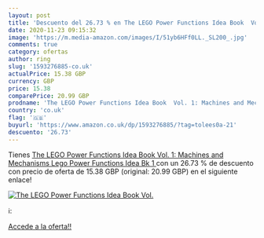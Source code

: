 ```yaml
---
layout: post
title: 'Descuento del 26.73 % en The LEGO Power Functions Idea Book  Vol.'
date: 2020-11-23 09:15:32
image: 'https://m.media-amazon.com/images/I/51yb6HFf0LL._SL200_.jpg'
comments: true
category: ofertas
author: ring
slug: '1593276885-co.uk'
actualPrice: 15.38 GBP
currency: GBP
price: 15.38
comparePrice: 20.99 GBP
prodname: 'The LEGO Power Functions Idea Book  Vol. 1: Machines and Mechanisms  Lego Power Functions Idea Bk 1 '
country: 'co.uk'
flag: '🇬🇧'
buyurl: 'https://www.amazon.co.uk/dp/1593276885/?tag=tolees0a-21'
descuento: '26.73'
---
```


Tienes [The LEGO Power Functions Idea Book  Vol. 1: Machines and Mechanisms  Lego Power Functions Idea Bk 1 ](https://www.amazon.co.uk/dp/1593276885/?tag=tolees0a-21) con un 26.73 % de descuento con precio de oferta de 15.38 GBP (original: 20.99 GBP) en el siguiente enlace!

[![The LEGO Power Functions Idea Book  Vol.](https://m.media-amazon.com/images/I/51yb6HFf0LL._SL200_.jpg)](https://www.amazon.co.uk/dp/1593276885/?tag=tolees0a-21)

ℹ️:


[Accede a la oferta!!](https://www.amazon.co.uk/dp/1593276885/?tag=tolees0a-21)
